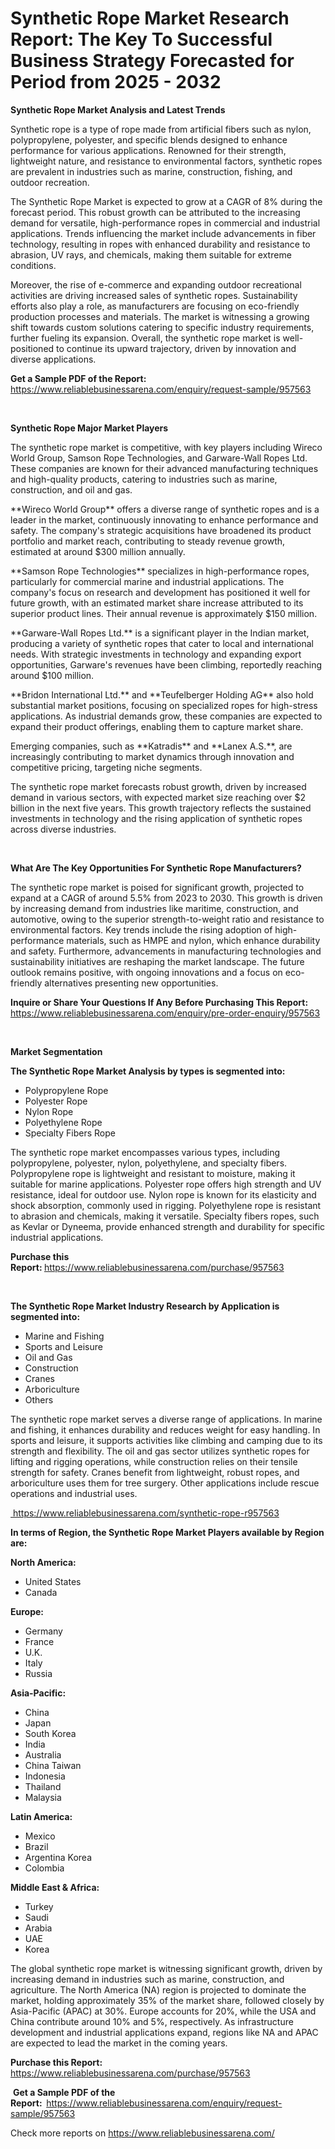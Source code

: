 <p><h1>Synthetic Rope Market Research Report: The Key To Successful Business Strategy Forecasted for Period from 2025 - 2032</h1></p><p><strong>Synthetic Rope Market Analysis and Latest Trends</strong></p>
<p><p>Synthetic rope is a type of rope made from artificial fibers such as nylon, polypropylene, polyester, and specific blends designed to enhance performance for various applications. Renowned for their strength, lightweight nature, and resistance to environmental factors, synthetic ropes are prevalent in industries such as marine, construction, fishing, and outdoor recreation.</p><p>The Synthetic Rope Market is expected to grow at a CAGR of 8% during the forecast period. This robust growth can be attributed to the increasing demand for versatile, high-performance ropes in commercial and industrial applications. Trends influencing the market include advancements in fiber technology, resulting in ropes with enhanced durability and resistance to abrasion, UV rays, and chemicals, making them suitable for extreme conditions. </p><p>Moreover, the rise of e-commerce and expanding outdoor recreational activities are driving increased sales of synthetic ropes. Sustainability efforts also play a role, as manufacturers are focusing on eco-friendly production processes and materials. The market is witnessing a growing shift towards custom solutions catering to specific industry requirements, further fueling its expansion. Overall, the synthetic rope market is well-positioned to continue its upward trajectory, driven by innovation and diverse applications.</p></p>
<p><strong>Get a Sample PDF of the Report:&nbsp;</strong> <a href="https://www.reliablebusinessarena.com/enquiry/request-sample/957563?utm_campaign=2187&utm_medium=2&utm_source=Github&utm_content=ia&utm_term=02042025&utm_id=synthetic-rope">https://www.reliablebusinessarena.com/enquiry/request-sample/957563</a></p>
<p>&nbsp;</p>
<p><strong>Synthetic Rope Major Market Players</strong></p>
<p><p>The synthetic rope market is competitive, with key players including Wireco World Group, Samson Rope Technologies, and Garware-Wall Ropes Ltd. These companies are known for their advanced manufacturing techniques and high-quality products, catering to industries such as marine, construction, and oil and gas.</p><p>**Wireco World Group** offers a diverse range of synthetic ropes and is a leader in the market, continuously innovating to enhance performance and safety. The company's strategic acquisitions have broadened its product portfolio and market reach, contributing to steady revenue growth, estimated at around $300 million annually.</p><p>**Samson Rope Technologies** specializes in high-performance ropes, particularly for commercial marine and industrial applications. The company's focus on research and development has positioned it well for future growth, with an estimated market share increase attributed to its superior product lines. Their annual revenue is approximately $150 million.</p><p>**Garware-Wall Ropes Ltd.** is a significant player in the Indian market, producing a variety of synthetic ropes that cater to local and international needs. With strategic investments in technology and expanding export opportunities, Garware's revenues have been climbing, reportedly reaching around $100 million.</p><p>**Bridon International Ltd.** and **Teufelberger Holding AG** also hold substantial market positions, focusing on specialized ropes for high-stress applications. As industrial demands grow, these companies are expected to expand their product offerings, enabling them to capture market share. </p><p>Emerging companies, such as **Katradis** and **Lanex A.S.**, are increasingly contributing to market dynamics through innovation and competitive pricing, targeting niche segments.</p><p>The synthetic rope market forecasts robust growth, driven by increased demand in various sectors, with expected market size reaching over $2 billion in the next five years. This growth trajectory reflects the sustained investments in technology and the rising application of synthetic ropes across diverse industries.</p></p>
<p>&nbsp;</p>
<p><strong>What Are The Key Opportunities For Synthetic Rope Manufacturers?</strong></p>
<p><p>The synthetic rope market is poised for significant growth, projected to expand at a CAGR of around 5.5% from 2023 to 2030. This growth is driven by increasing demand from industries like maritime, construction, and automotive, owing to the superior strength-to-weight ratio and resistance to environmental factors. Key trends include the rising adoption of high-performance materials, such as HMPE and nylon, which enhance durability and safety. Furthermore, advancements in manufacturing technologies and sustainability initiatives are reshaping the market landscape. The future outlook remains positive, with ongoing innovations and a focus on eco-friendly alternatives presenting new opportunities.</p></p>
<p><strong>Inquire or Share Your Questions If Any Before Purchasing This Report:</strong> <a href="https://www.reliablebusinessarena.com/enquiry/pre-order-enquiry/957563?utm_campaign=2187&utm_medium=2&utm_source=Github&utm_content=ia&utm_term=02042025&utm_id=synthetic-rope">https://www.reliablebusinessarena.com/enquiry/pre-order-enquiry/957563</a></p>
<p>&nbsp;</p>
<p><strong>Market Segmentation</strong></p>
<p><strong>The Synthetic Rope Market Analysis by types is segmented into:</strong></p>
<p><ul><li>Polypropylene Rope</li><li>Polyester Rope</li><li>Nylon Rope</li><li>Polyethylene Rope</li><li>Specialty Fibers Rope</li></ul></p>
<p><p>The synthetic rope market encompasses various types, including polypropylene, polyester, nylon, polyethylene, and specialty fibers. Polypropylene rope is lightweight and resistant to moisture, making it suitable for marine applications. Polyester rope offers high strength and UV resistance, ideal for outdoor use. Nylon rope is known for its elasticity and shock absorption, commonly used in rigging. Polyethylene rope is resistant to abrasion and chemicals, making it versatile. Specialty fibers ropes, such as Kevlar or Dyneema, provide enhanced strength and durability for specific industrial applications.</p></p>
<p><strong>Purchase this Report:&nbsp;</strong><a href="https://www.reliablebusinessarena.com/purchase/957563?utm_campaign=2187&utm_medium=2&utm_source=Github&utm_content=ia&utm_term=02042025&utm_id=synthetic-rope">https://www.reliablebusinessarena.com/purchase/957563</a></p>
<p>&nbsp;</p>
<p><strong>The Synthetic Rope Market Industry Research by Application is segmented into:</strong></p>
<p><ul><li>Marine and Fishing</li><li>Sports and Leisure</li><li>Oil and Gas</li><li>Construction</li><li>Cranes</li><li>Arboriculture</li><li>Others</li></ul></p>
<p><p>The synthetic rope market serves a diverse range of applications. In marine and fishing, it enhances durability and reduces weight for easy handling. In sports and leisure, it supports activities like climbing and camping due to its strength and flexibility. The oil and gas sector utilizes synthetic ropes for lifting and rigging operations, while construction relies on their tensile strength for safety. Cranes benefit from lightweight, robust ropes, and arboriculture uses them for tree surgery. Other applications include rescue operations and industrial uses.</p></p>
<p><a href="https://www.reliablebusinessarena.com/synthetic-rope-r957563?utm_campaign=2187&utm_medium=2&utm_source=Github&utm_content=ia&utm_term=02042025&utm_id=synthetic-rope">&nbsp;https://www.reliablebusinessarena.com/synthetic-rope-r957563</a></p>
<p><strong>In terms of Region, the Synthetic Rope Market Players available by Region are:</strong></p>
<p>
    <p> <strong> North America: </strong>
        <ul>
            <li>United States</li>
            <li>Canada</li>
        </ul>
        </p> 
    <p> <strong> Europe: </strong>
        <ul>
            <li>Germany</li>
            <li>France</li>
            <li>U.K.</li>
            <li>Italy</li>
            <li>Russia</li>
        </ul>
        </p> 
    <p> <strong> Asia-Pacific: </strong>
        <ul>
            <li>China</li>
            <li>Japan</li>
            <li>South Korea</li>
            <li>India</li>
            <li>Australia</li>
            <li>China Taiwan</li>
            <li>Indonesia</li>
            <li>Thailand</li>
            <li>Malaysia</li>
        </ul>
        </p> 
    <p> <strong> Latin America: </strong>
        <ul>
            <li>Mexico</li>
            <li>Brazil</li>
            <li>Argentina Korea</li>
            <li>Colombia</li>
        </ul>
        </p> 
    <p> <strong> Middle East & Africa: </strong>
        <ul>
            <li>Turkey</li>
            <li>Saudi</li>
            <li>Arabia</li>
            <li>UAE</li>
            <li>Korea</li>
        </ul>
    </p>
    </p>
<p><p>The global synthetic rope market is witnessing significant growth, driven by increasing demand in industries such as marine, construction, and agriculture. The North America (NA) region is projected to dominate the market, holding approximately 35% of the market share, followed closely by Asia-Pacific (APAC) at 30%. Europe accounts for 20%, while the USA and China contribute around 10% and 5%, respectively. As infrastructure development and industrial applications expand, regions like NA and APAC are expected to lead the market in the coming years.</p></p>
<p><strong>Purchase this Report: </strong><a href="https://www.reliablebusinessarena.com/purchase/957563?utm_campaign=2187&utm_medium=2&utm_source=Github&utm_content=ia&utm_term=02042025&utm_id=synthetic-rope">https://www.reliablebusinessarena.com/purchase/957563</a></p>
<p>&nbsp;<strong>Get a Sample PDF of the Report:&nbsp;&nbsp;</strong><a href="https://www.reliablebusinessarena.com/enquiry/request-sample/957563?utm_campaign=2187&utm_medium=2&utm_source=Github&utm_content=ia&utm_term=02042025&utm_id=synthetic-rope">https://www.reliablebusinessarena.com/enquiry/request-sample/957563</a></p>
<p><strong></strong></p>
<p>Check more reports on <a href="https://www.reliablebusinessarena.com/?utm_campaign=2187&utm_medium=2&utm_source=Github&utm_content=ia&utm_term=02042025&utm_id=synthetic-rope">https://www.reliablebusinessarena.com/</a></p>